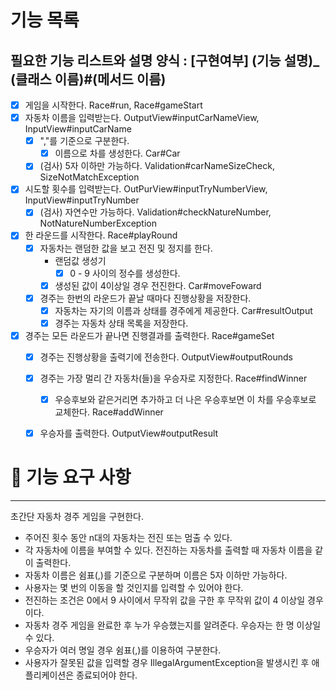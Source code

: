 # 기능 목록
필요한 기능 리스트와 설명
양식 : [구현여부] (기능 설명)_ (클래스 이름)#(메서드 이름)
---
- [X] 게임을 시작한다. Race#run, Race#gameStart
- [X] 자동차 이름을 입력받는다. OutputView#inputCarNameView, InputView#inputCarName
  - [X] ","를 기준으로 구분한다.  
    - [X] 이름으로 차를 생성한다. Car#Car
  - [X] (검사) 5자 이하만 가능하다. Validation#carNameSizeCheck, SizeNotMatchException
- [X] 시도할 횟수를 입력받는다. OutPurView#inputTryNumberView, InputView#inputTryNumber
  - [X] (검사) 자연수만 가능하다. Validation#checkNatureNumber, NotNatureNumberException
- [X] 한 라운드를 시작한다. Race#playRound
  - [X] 자동차는 랜덤한 값을 보고 전진 및 정지를 한다.
    - 랜덤값 생성기 
      - [X] 0 - 9 사이의 정수를 생성한다.
    - [X] 생성된 값이 4이상일 경우 전진한다. Car#moveFoward
  - [X] 경주는 한번의 라운드가 끝날 때마다 진행상황을 저장한다. 
    - [X] 자동차는 자기의 이름과 상태를 경주에게 제공한다. Car#resultOutput
    - [X] 경주는 자동차 상태 목록을 저장한다.
- [X] 경주는 모든 라운드가 끝나면 진행결과를 출력한다. Race#gameSet
  - [X] 경주는 진행상황을 출력기에 전송한다. OutputView#outputRounds
  - [X] 경주는 가장 멀리 간 자동차(들)을 우승자로 지정한다. Race#findWinner
    - [X] 우승후보와 같은거리면 추가하고 더 나은 우승후보면 이 차를 우승후보로 교체한다. Race#addWinner
  - [X] 우승자를 출력한다. OutputView#outputResult




# 🚀 기능 요구 사항

---
초간단 자동차 경주 게임을 구현한다.

- 주어진 횟수 동안 n대의 자동차는 전진 또는 멈출 수 있다.
- 각 자동차에 이름을 부여할 수 있다. 전진하는 자동차를 출력할 때 자동차 이름을 같이 출력한다.
- 자동차 이름은 쉼표(,)를 기준으로 구분하며 이름은 5자 이하만 가능하다.
- 사용자는 몇 번의 이동을 할 것인지를 입력할 수 있어야 한다.
- 전진하는 조건은 0에서 9 사이에서 무작위 값을 구한 후 무작위 값이 4 이상일 경우이다.
- 자동차 경주 게임을 완료한 후 누가 우승했는지를 알려준다. 우승자는 한 명 이상일 수 있다.
- 우승자가 여러 명일 경우 쉼표(,)를 이용하여 구분한다.
- 사용자가 잘못된 값을 입력할 경우 IllegalArgumentException을 발생시킨 후 애플리케이션은 종료되어야 한다.
